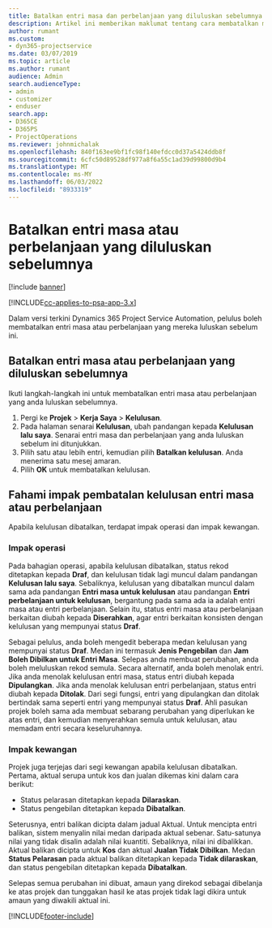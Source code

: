 ```yaml
---
title: Batalkan entri masa dan perbelanjaan yang diluluskan sebelumnya
description: Artikel ini memberikan maklumat tentang cara membatalkan masa projek yang diluluskan dan transaksi perbelanjaan.
author: rumant
ms.custom:
- dyn365-projectservice
ms.date: 03/07/2019
ms.topic: article
ms.author: rumant
audience: Admin
search.audienceType:
- admin
- customizer
- enduser
search.app:
- D365CE
- D365PS
- ProjectOperations
ms.reviewer: johnmichalak
ms.openlocfilehash: 840f163ee9bf1fc98f140efdcc0d37a5424ddb8f
ms.sourcegitcommit: 6cfc50d89528df977a8f6a55c1ad39d99800d9b4
ms.translationtype: MT
ms.contentlocale: ms-MY
ms.lasthandoff: 06/03/2022
ms.locfileid: "8933319"
---
```

# <a name="cancel-previously-approved-time-or-expense-entries"></a>Batalkan entri masa atau perbelanjaan yang diluluskan sebelumnya

[!include [banner](../includes/psa-now-project-operations.md)]

[!INCLUDE[cc-applies-to-psa-app-3.x](../includes/cc-applies-to-psa-app-3x.md)]

Dalam versi terkini Dynamics 365 Project Service Automation, pelulus boleh membatalkan entri masa atau perbelanjaan yang mereka luluskan sebelum ini.

## <a name="cancel-a-previously-approved-time-or-expense-entry"></a>Batalkan entri masa atau perbelanjaan yang diluluskan sebelumnya

Ikuti langkah-langkah ini untuk membatalkan entri masa atau perbelanjaan yang anda luluskan sebelumnya.

1. Pergi ke **Projek** \> **Kerja Saya** \> **Kelulusan**.
2. Pada halaman senarai **Kelulusan**, ubah pandangan kepada **Kelulusan lalu saya**. Senarai entri masa dan perbelanjaan yang anda luluskan sebelum ini ditunjukkan.
3. Pilih satu atau lebih entri, kemudian pilih **Batalkan kelulusan**. Anda menerima satu mesej amaran.
4. Pilih **OK** untuk membatalkan kelulusan.

## <a name="understand-the-impact-of-canceling-a-time-or-expense-entry-approval"></a>Fahami impak pembatalan kelulusan entri masa atau perbelanjaan

Apabila kelulusan dibatalkan, terdapat impak operasi dan impak kewangan.

### <a name="operational-impact"></a>Impak operasi

Pada bahagian operasi, apabila kelulusan dibatalkan, status rekod ditetapkan kepada **Draf**, dan kelulusan tidak lagi muncul dalam pandangan **Kelulusan lalu saya**. Sebaliknya, kelulusan yang dibatalkan muncul dalam sama ada pandangan **Entri masa untuk kelulusan** atau pandangan **Entri perbelanjaan untuk kelulusan**, bergantung pada sama ada ia adalah entri masa atau entri perbelanjaan. Selain itu, status entri masa atau perbelanjaan berkaitan diubah kepada **Diserahkan**, agar entri berkaitan konsisten dengan kelulusan yang mempunyai status **Draf**.

Sebagai pelulus, anda boleh mengedit beberapa medan kelulusan yang mempunyai status **Draf**. Medan ini termasuk **Jenis Pengebilan** dan **Jam Boleh Dibilkan untuk Entri Masa**. Selepas anda membuat perubahan, anda boleh meluluskan rekod semula. Secara alternatif, anda boleh menolak entri. Jika anda menolak kelulusan entri masa, status entri diubah kepada **Dipulangkan**. Jika anda menolak kelulusan entri perbelanjaan, status entri diubah kepada **Ditolak**. Dari segi fungsi, entri yang dipulangkan dan ditolak bertindak sama seperti entri yang mempunyai status **Draf**. Ahli pasukan projek boleh sama ada membuat sebarang perubahan yang diperlukan ke atas entri, dan kemudian menyerahkan semula untuk kelulusan, atau memadam entri secara keseluruhannya.

### <a name="financial-impact"></a>Impak kewangan

Projek juga terjejas dari segi kewangan apabila kelulusan dibatalkan. Pertama, aktual serupa untuk kos dan jualan dikemas kini dalam cara berikut:

- Status pelarasan ditetapkan kepada **Dilaraskan**.
- Status pengebilan ditetapkan kepada **Dibatalkan**.

Seterusnya, entri balikan dicipta dalam jadual Aktual. Untuk mencipta entri balikan, sistem menyalin nilai medan daripada aktual sebenar. Satu-satunya nilai yang tidak disalin adalah nilai kuantiti. Sebaliknya, nilai ini dibalikkan. Aktual balikan dicipta untuk **Kos** dan aktual **Jualan Tidak Dibilkan**. Medan **Status Pelarasan** pada aktual balikan ditetapkan kepada **Tidak dilaraskan**, dan status pengebilan ditetapkan kepada **Dibatalkan**.

Selepas semua perubahan ini dibuat, amaun yang direkod sebagai dibelanja ke atas projek dan tunggakan hasil ke atas projek tidak lagi dikira untuk amaun yang diwakili aktual ini.


[!INCLUDE[footer-include](../includes/footer-banner.md)]
